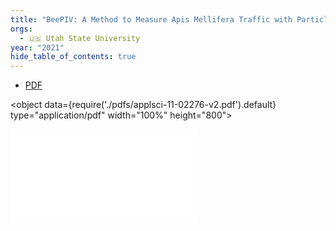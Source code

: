 ```yaml
---
title: "BeePIV: A Method to Measure Apis Mellifera Traffic with Particle Image Velocimetry in Videos"
orgs:
  - 🇺🇸 Utah State University
year: "2021"
hide_table_of_contents: true
---
```

- [PDF](pdfs/applsci-11-02276-v2.pdf)

<object data={require('./pdfs/applsci-11-02276-v2.pdf').default} type="application/pdf" width="100%" height="800"></object>

![](pdfs/applsci-11-02276-v2.pdf)